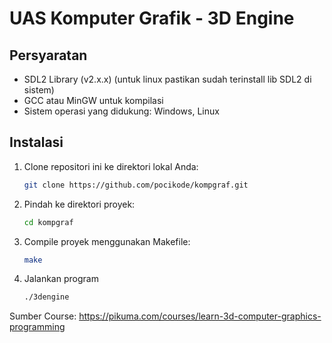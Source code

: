 # UAS Komputer Grafik - 3D Engine
## Persyaratan

- SDL2 Library (v2.x.x) (untuk linux pastikan sudah terinstall lib SDL2 di sistem)
- GCC atau MinGW untuk kompilasi
- Sistem operasi yang didukung: Windows, Linux

## Instalasi

1. Clone repositori ini ke direktori lokal Anda:
   ```bash
   git clone https://github.com/pocikode/kompgraf.git
   ```

2. Pindah ke direktori proyek:
    ```bash
   cd kompgraf
   ```

3. Compile proyek menggunakan Makefile:
    ```bash
   make
    ```
   
4. Jalankan program
    ```bash
   ./3dengine 
   ```
   
Sumber Course: https://pikuma.com/courses/learn-3d-computer-graphics-programming